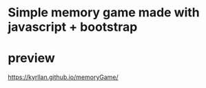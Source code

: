 # Simple memory game made with javascript + bootstrap

# preview
https://kyrllan.github.io/memoryGame/
